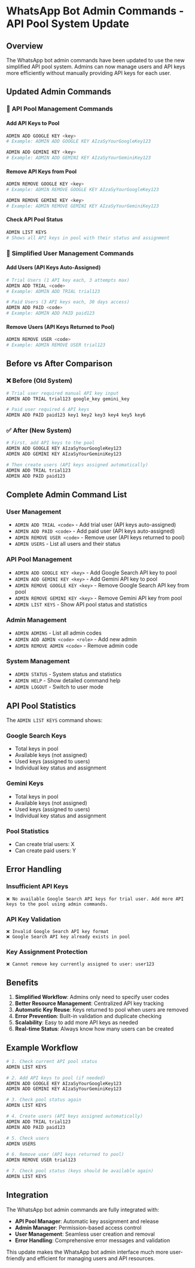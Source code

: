 # WhatsApp Bot Admin Commands - API Pool System Update

## Overview

The WhatsApp bot admin commands have been updated to use the new simplified API pool system. Admins can now manage users and API keys more efficiently without manually providing API keys for each user.

## Updated Admin Commands

### 🔑 **API Pool Management Commands**

#### Add API Keys to Pool
```bash
ADMIN ADD GOOGLE KEY <key>
# Example: ADMIN ADD GOOGLE KEY AIzaSyYourGoogleKey123

ADMIN ADD GEMINI KEY <key>
# Example: ADMIN ADD GEMINI KEY AIzaSyYourGeminiKey123
```

#### Remove API Keys from Pool
```bash
ADMIN REMOVE GOOGLE KEY <key>
# Example: ADMIN REMOVE GOOGLE KEY AIzaSyYourGoogleKey123

ADMIN REMOVE GEMINI KEY <key>
# Example: ADMIN REMOVE GEMINI KEY AIzaSyYourGeminiKey123
```

#### Check API Pool Status
```bash
ADMIN LIST KEYS
# Shows all API keys in pool with their status and assignment
```

### 👥 **Simplified User Management Commands**

#### Add Users (API Keys Auto-Assigned)
```bash
# Trial Users (1 API key each, 3 attempts max)
ADMIN ADD TRIAL <code>
# Example: ADMIN ADD TRIAL trial123

# Paid Users (3 API keys each, 30 days access)
ADMIN ADD PAID <code>
# Example: ADMIN ADD PAID paid123
```

#### Remove Users (API Keys Returned to Pool)
```bash
ADMIN REMOVE USER <code>
# Example: ADMIN REMOVE USER trial123
```

## Before vs After Comparison

### ❌ **Before (Old System)**
```bash
# Trial user required manual API key input
ADMIN ADD TRIAL trial123 google_key gemini_key

# Paid user required 6 API keys
ADMIN ADD PAID paid123 key1 key2 key3 key4 key5 key6
```

### ✅ **After (New System)**
```bash
# First, add API keys to the pool
ADMIN ADD GOOGLE KEY AIzaSyYourGoogleKey123
ADMIN ADD GEMINI KEY AIzaSyYourGeminiKey123

# Then create users (API keys assigned automatically)
ADMIN ADD TRIAL trial123
ADMIN ADD PAID paid123
```

## Complete Admin Command List

### **User Management**
- `ADMIN ADD TRIAL <code>` - Add trial user (API keys auto-assigned)
- `ADMIN ADD PAID <code>` - Add paid user (API keys auto-assigned)
- `ADMIN REMOVE USER <code>` - Remove user (API keys returned to pool)
- `ADMIN USERS` - List all users and their status

### **API Pool Management**
- `ADMIN ADD GOOGLE KEY <key>` - Add Google Search API key to pool
- `ADMIN ADD GEMINI KEY <key>` - Add Gemini API key to pool
- `ADMIN REMOVE GOOGLE KEY <key>` - Remove Google Search API key from pool
- `ADMIN REMOVE GEMINI KEY <key>` - Remove Gemini API key from pool
- `ADMIN LIST KEYS` - Show API pool status and statistics

### **Admin Management**
- `ADMIN ADMINS` - List all admin codes
- `ADMIN ADD ADMIN <code> <role>` - Add new admin
- `ADMIN REMOVE ADMIN <code>` - Remove admin code

### **System Management**
- `ADMIN STATUS` - System status and statistics
- `ADMIN HELP` - Show detailed command help
- `ADMIN LOGOUT` - Switch to user mode

## API Pool Statistics

The `ADMIN LIST KEYS` command shows:

### **Google Search Keys**
- Total keys in pool
- Available keys (not assigned)
- Used keys (assigned to users)
- Individual key status and assignment

### **Gemini Keys**
- Total keys in pool
- Available keys (not assigned)
- Used keys (assigned to users)
- Individual key status and assignment

### **Pool Statistics**
- Can create trial users: X
- Can create paid users: Y

## Error Handling

### **Insufficient API Keys**
```
❌ No available Google Search API keys for trial user. Add more API keys to the pool using admin commands.
```

### **API Key Validation**
```
❌ Invalid Google Search API key format
❌ Google Search API key already exists in pool
```

### **Key Assignment Protection**
```
❌ Cannot remove key currently assigned to user: user123
```

## Benefits

1. **Simplified Workflow**: Admins only need to specify user codes
2. **Better Resource Management**: Centralized API key tracking
3. **Automatic Key Reuse**: Keys returned to pool when users are removed
4. **Error Prevention**: Built-in validation and duplicate checking
5. **Scalability**: Easy to add more API keys as needed
6. **Real-time Status**: Always know how many users can be created

## Example Workflow

```bash
# 1. Check current API pool status
ADMIN LIST KEYS

# 2. Add API keys to pool (if needed)
ADMIN ADD GOOGLE KEY AIzaSyYourGoogleKey123
ADMIN ADD GEMINI KEY AIzaSyYourGeminiKey123

# 3. Check pool status again
ADMIN LIST KEYS

# 4. Create users (API keys assigned automatically)
ADMIN ADD TRIAL trial123
ADMIN ADD PAID paid123

# 5. Check users
ADMIN USERS

# 6. Remove user (API keys returned to pool)
ADMIN REMOVE USER trial123

# 7. Check pool status (keys should be available again)
ADMIN LIST KEYS
```

## Integration

The WhatsApp bot admin commands are fully integrated with:
- **API Pool Manager**: Automatic key assignment and release
- **Admin Manager**: Permission-based access control
- **User Management**: Seamless user creation and removal
- **Error Handling**: Comprehensive error messages and validation

This update makes the WhatsApp bot admin interface much more user-friendly and efficient for managing users and API resources.
